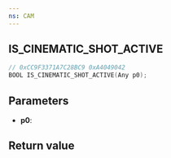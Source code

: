 ```yaml
---
ns: CAM
---
```

## IS_CINEMATIC_SHOT_ACTIVE

```c
// 0xCC9F3371A7C28BC9 0xA4049042
BOOL IS_CINEMATIC_SHOT_ACTIVE(Any p0);
```


## Parameters
* **p0**: 

## Return value
